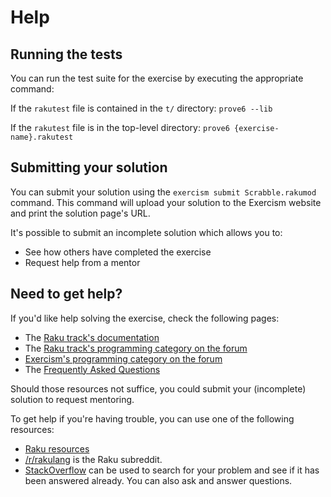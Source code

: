 # Help

## Running the tests

You can run the test suite for the exercise by executing the appropriate command:

If the `rakutest` file is contained in the `t/` directory:
`prove6 --lib`

If the `rakutest` file is in the top-level directory:
`prove6 {exercise-name}.rakutest`

## Submitting your solution

You can submit your solution using the `exercism submit Scrabble.rakumod` command.
This command will upload your solution to the Exercism website and print the solution page's URL.

It's possible to submit an incomplete solution which allows you to:

- See how others have completed the exercise
- Request help from a mentor

## Need to get help?

If you'd like help solving the exercise, check the following pages:

- The [Raku track's documentation](https://exercism.org/docs/tracks/raku)
- The [Raku track's programming category on the forum](https://forum.exercism.org/c/programming/raku)
- [Exercism's programming category on the forum](https://forum.exercism.org/c/programming/5)
- The [Frequently Asked Questions](https://exercism.org/docs/using/faqs)

Should those resources not suffice, you could submit your (incomplete) solution to request mentoring.

To get help if you're having trouble, you can use one of the following resources:

- [Raku resources](https://raku.org/resources/)
- [/r/rakulang](https://www.reddit.com/r/rakulang) is the Raku subreddit.
- [StackOverflow](http://stackoverflow.com/questions/tagged/raku) can be used to search for your problem and see if it has been answered already. You can also ask and answer questions.